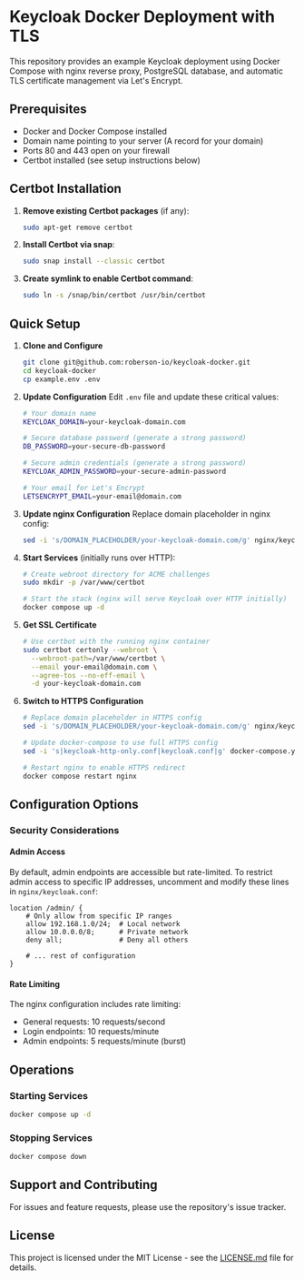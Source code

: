 # Keycloak Docker Deployment with TLS

This repository provides an example Keycloak deployment using Docker Compose with nginx reverse proxy, PostgreSQL database, and automatic TLS certificate management via Let's Encrypt.

## Prerequisites

- Docker and Docker Compose installed
- Domain name pointing to your server (A record for your domain)
- Ports 80 and 443 open on your firewall
- Certbot installed (see setup instructions below)

## Certbot Installation

1. **Remove existing Certbot packages** (if any):
   ```bash
   sudo apt-get remove certbot
   ```

2. **Install Certbot via snap**:
   ```bash
   sudo snap install --classic certbot
   ```

3. **Create symlink to enable Certbot command**:
   ```bash
   sudo ln -s /snap/bin/certbot /usr/bin/certbot
   ```

## Quick Setup

1. **Clone and Configure**
   ```bash
   git clone git@github.com:roberson-io/keycloak-docker.git
   cd keycloak-docker
   cp example.env .env
   ```

2. **Update Configuration**
   Edit `.env` file and update these critical values:
   ```bash
   # Your domain name
   KEYCLOAK_DOMAIN=your-keycloak-domain.com

   # Secure database password (generate a strong password)
   DB_PASSWORD=your-secure-db-password

   # Secure admin credentials (generate a strong password)
   KEYCLOAK_ADMIN_PASSWORD=your-secure-admin-password

   # Your email for Let's Encrypt
   LETSENCRYPT_EMAIL=your-email@domain.com
   ```

3. **Update nginx Configuration**
   Replace domain placeholder in nginx config:
   ```bash
   sed -i 's/DOMAIN_PLACEHOLDER/your-keycloak-domain.com/g' nginx/keycloak.conf
   ```

4. **Start Services** (initially runs over HTTP):
   ```bash
   # Create webroot directory for ACME challenges
   sudo mkdir -p /var/www/certbot

   # Start the stack (nginx will serve Keycloak over HTTP initially)
   docker compose up -d
   ```

5. **Get SSL Certificate**
   ```bash
   # Use certbot with the running nginx container
   sudo certbot certonly --webroot \
     --webroot-path=/var/www/certbot \
     --email your-email@domain.com \
     --agree-tos --no-eff-email \
     -d your-keycloak-domain.com
   ```

6. **Switch to HTTPS Configuration**
   ```bash
   # Replace domain placeholder in HTTPS config
   sed -i 's/DOMAIN_PLACEHOLDER/your-keycloak-domain.com/g' nginx/keycloak.conf

   # Update docker-compose to use full HTTPS config
   sed -i 's|keycloak-http-only.conf|keycloak.conf|g' docker-compose.yml

   # Restart nginx to enable HTTPS redirect
   docker compose restart nginx
   ```

## Configuration Options

### Security Considerations

#### Admin Access
By default, admin endpoints are accessible but rate-limited. To restrict admin access to specific IP addresses, uncomment and modify these lines in `nginx/keycloak.conf`:

```nginx
location /admin/ {
    # Only allow from specific IP ranges
    allow 192.168.1.0/24;  # Local network
    allow 10.0.0.0/8;      # Private network
    deny all;              # Deny all others

    # ... rest of configuration
}
```

#### Rate Limiting
The nginx configuration includes rate limiting:
- General requests: 10 requests/second
- Login endpoints: 10 requests/minute
- Admin endpoints: 5 requests/minute (burst)

## Operations

### Starting Services
```bash
docker compose up -d
```

### Stopping Services
```bash
docker compose down
```

## Support and Contributing

For issues and feature requests, please use the repository's issue tracker.

## License

This project is licensed under the MIT License - see the [LICENSE.md](LICENSE.md) file for details.
